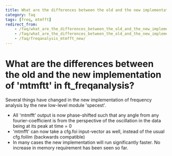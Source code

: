 ```yaml
---
title: What are the differences between the old and the new implementation of 'mtmftt' in ft_freqanalysis?
category: faq
tags: [freq, mtmfft]
redirect_from:
    - /faq/what_are_the_differences_between_the_old_and_the_new_implementation_of_mtmfft_in_ft_freqanalysis/
    - /faq/what_are_the_differences_between_the_old_and_the_new_implementation_of_mtmfft_in_ft_freqanalyis/
    - /faq/freqanalysis_mtmfft_new/
---
```


# What are the differences between the old and the new implementation of 'mtmftt' in ft_freqanalysis?

Several things have changed in the new implementation of frequency analysis by the new low-level module 'specest'.

- All 'mtmfft' output is now phase-shifted such that any angle from any fourier-coefficient is from the perspective of the oscillation in the data being at its peak at time = 0
- 'mtmfft' can now take a cfg.foi input-vector as well, instead of the usual cfg.foilim (backwards compatible)
- In many cases the new implementation will run significantly faster. No increase in memory requirement has been seen so far.
